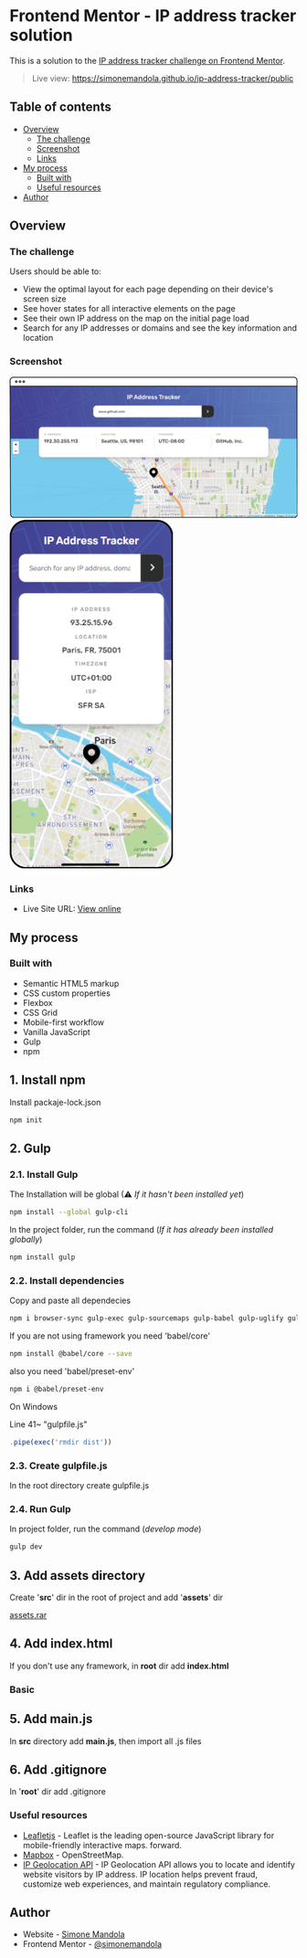 # Frontend Mentor - IP address tracker solution

This is a solution to the [IP address tracker challenge on Frontend Mentor](https://www.frontendmentor.io/challenges/ip-address-tracker-I8-0yYAH0).

> Live view: https://simonemandola.github.io/ip-address-tracker/public

## Table of contents

- [Overview](#overview)
    - [The challenge](#the-challenge)
    - [Screenshot](#screenshot)
    - [Links](#links)
- [My process](#my-process)
    - [Built with](#built-with)
    - [Useful resources](#useful-resources)
- [Author](#author)

## Overview

### The challenge

Users should be able to:

- View the optimal layout for each page depending on their device's screen size
- See hover states for all interactive elements on the page
- See their own IP address on the map on the initial page load
- Search for any IP addresses or domains and see the key information and location

### Screenshot

![](./screenshot/simone-mandola-ip-address-tracker-desktop.png)
![](./screenshot/simone-mandola-ip-address-tracker-mobile.png)

### Links

- Live Site URL: [View online](https://simonemandola.github.io/ip-address-tracker/public)

## My process

### Built with

- Semantic HTML5 markup
- CSS custom properties
- Flexbox
- CSS Grid
- Mobile-first workflow
- Vanilla JavaScript
- Gulp
- npm

## 1. Install npm

Install packaje-lock.json

```bash
npm init
```

## 2. Gulp

### 2.1. Install Gulp

The Installation will be global (⚠ *If it hasn't been installed yet*)

```bash
npm install --global gulp-cli
```

In the project folder, run the command (*If it has already been installed globally*)

```bash
npm install gulp
```

### 2.2. Install dependencies

Copy and paste all dependecies

```bash
npm i browser-sync gulp-exec gulp-sourcemaps gulp-babel gulp-uglify gulp-rename gulp-concat gulp-dart-sass gulp-htmlmin gulp-iconfont
```

If you are not using framework you need 'babel/core'

```bash
npm install @babel/core --save
```

also you need 'babel/preset-env'

```bash
npm i @babel/preset-env
```

On Windows

Line 41~ "gulpfile.js"

```jsx
.pipe(exec('rmdir dist'))
```

### 2.3. Create gulpfile.js

In the root directory create gulpfile.js

### 2.4. Run Gulp

In project folder, run the command (*develop mode*)

```bash
gulp dev
```

## 3. Add assets directory

Create '**src**' dir in the root of project and add '**assets**' dir

[assets.rar](https://s3-us-west-2.amazonaws.com/secure.notion-static.com/851db94e-4854-47ea-87d1-5270b56c5146/assets.rar)

## 4. Add index.html

If you don't use any framework, in **root** dir add **index.html**

### Basic <head />

## 5. Add main.js

In **src** directory add **main.js**, then import all .js files

## 6. Add .gitignore

In '**root**' dir add .gitignore

### Useful resources

- [Leafletjs](https://leafletjs.com/) - Leaflet is the leading open-source JavaScript library for mobile-friendly interactive maps.
  forward.
- [Mapbox](https://www.mapbox.com/) - OpenStreetMap.
- [IP Geolocation API](https://geo.ipify.org/) - IP Geolocation API allows you to locate and identify website visitors by IP address. IP location helps prevent fraud, customize web experiences, and maintain regulatory compliance.

## Author

- Website - [Simone Mandola](https://www.simonemandola.com)
- Frontend Mentor - [@simonemandola](https://www.frontendmentor.io/profile/simonemandola)
